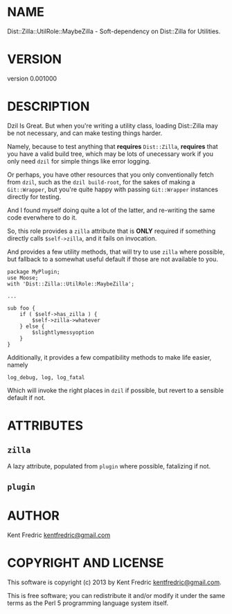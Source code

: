 # NAME

Dist::Zilla::UtilRole::MaybeZilla - Soft-dependency on Dist::Zilla for Utilities.

# VERSION

version 0.001000

# DESCRIPTION

Dzil Is Great. But when you're writing a utility class,
loading Dist::Zilla may be not necessary, and can make testing things harder.

Namely, because to test anything that __requires__ `Dist::Zilla`, __requires__ that you
have a valid build tree, which may be lots of unecessary work if you only need `dzil` for
simple things like error logging.

Or perhaps, you have other resources that you only conventionally fetch from `dzil`,
such as the `dzil build-root`, for the sakes of making a `Git::Wrapper`, but you're quite
happy with passing `Git::Wrapper` instances directly for testing.

And I found myself doing quite a lot of the latter, and re-writing the same code everwhere to do it.

So, this role provides a `zilla` attribute that is __ONLY__ required if something directly calls `$self->zilla`, and it fails on invocation.

And provides a few utility methods, that will try to use `zilla` where possible, but fallback to
a somewhat useful default if those are not available to you.

    package MyPlugin;
    use Moose;
    with 'Dist::Zilla::UtilRole::MaybeZilla';

    ...

    sub foo {
        if ( $self->has_zilla ) {
            $self->zilla->whatever
        } else {
            $slightlymessyoption
        }
    }

Additionally, it provides a few compatibility methods to make life easier, namely

    log_debug, log, log_fatal

Which will invoke the right places in `dzil` if possible, but revert to a sensible
default if not.

# ATTRIBUTES

## `zilla`

A lazy attribute, populated from `plugin` where possible, fatalizing if not.

## `plugin`

# AUTHOR

Kent Fredric <kentfredric@gmail.com>

# COPYRIGHT AND LICENSE

This software is copyright (c) 2013 by Kent Fredric <kentfredric@gmail.com>.

This is free software; you can redistribute it and/or modify it under
the same terms as the Perl 5 programming language system itself.
